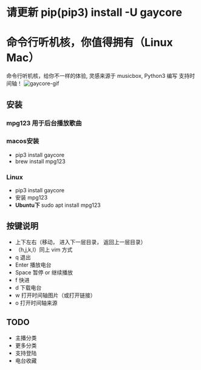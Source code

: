 
# 请更新 pip(pip3) install -U gaycore
# 命令行听机核，你值得拥有（Linux Mac）

命令行听机核，给你不一样的体验, 灵感来源于 musicbox, Python3 编写
支持时间轴！
![gaycore-gif](https://github.com/yihong0618/gaycore/blob/master/img/gcore1.gif)

## 安装

### mpg123 用于后台播放歌曲

### macos安装

  - pip3 install gaycore
  - brew install mpg123

### Linux
  - pip3 install gaycore
  - 安装 mpg123
  - **Ubuntu下** sudo apt install mpg123


## 按键说明

- 上下左右（移动， 进入下一层目录， 返回上一层目录）
- （h,j,k,l）同上 vim 方式
- q 退出
- Enter 播放电台
- Space 暂停 or 继续播放
- f 快进
- d 下载电台
- w 打开时间轴图片（或打开链接）
- o 打开时间轴来源


## TODO

- 主播分类
- 更多分类
- 支持登陆
- 电台收藏
